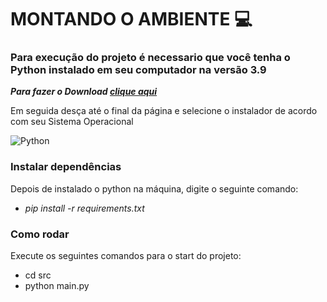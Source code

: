 # MONTANDO O AMBIENTE 💻

### Para execução do projeto é necessario que você tenha o Python instalado em seu computador na versão 3.9

***Para fazer o Download [clique aqui](https://www.python.org/downloads/release/python-390/)***


Em seguida desça até o final da página e selecione o instalador de acordo com seu Sistema Operacional

![Python](https://github.com/barbaraport/api-claradb/blob/main/docs/media/imgs/Python.png)

### Instalar dependências

Depois de instalado o python na máquina, digite o seguinte comando:

* *pip install -r requirements.txt*

### Como rodar

Execute os seguintes comandos para o start do projeto:
* cd src
* python main.py
